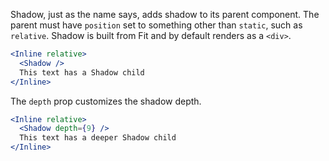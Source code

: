 Shadow, just as the name says, adds shadow to its parent component. The parent must have `position` set to something other than `static`, such as `relative`. Shadow is built from Fit and by default renders as a `<div>`.

```jsx
<Inline relative>
  <Shadow />
  This text has a Shadow child
</Inline>
```

The `depth` prop customizes the shadow depth.

```jsx
<Inline relative>
  <Shadow depth={9} />
  This text has a deeper Shadow child
</Inline>
```
